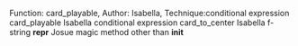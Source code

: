 Function: card_playable, Author: Isabella, Technique:conditional expression
card_playable          Isabella          conditional expression
card_to_center         Isabella          f-string
__repr__               Josue             magic method other than __init__
